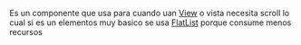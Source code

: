 Es un componente que usa para cuando uan [View](../../PROGRAMACION-DE-MULTIMEDIA-Y-DISPOSITIVOS-MOVILES/Curso_android_studio/View.md) o vista necesita scroll lo cual si es un elementos muy basico  se usa [FlatList](FlatList.md) porque consume menos recursos
